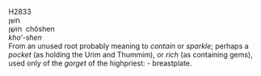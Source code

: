 <body>
  <p>H2833<br>  חשׁן  <br> חוֹשֶׁן  ‎  chôshen  <br><i>kho‘-shen </i><br>From an unused root probably meaning to <i>contain</i> or <i>sparkle</i>; perhaps a <i>pocket</i> (as holding the Urim and Thummim), or <i>rich</i> (as containing gems), used only of the <i>gorget</i> of the highpriest: - breastplate.<br></p>
 </body>